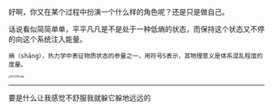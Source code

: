 好啊，你又在某个过程中扮演一个什么样的角色呢？还是只是做自己。  

话说看似简简单单，平平凡凡是不是处于一种低熵的状态，而保持这个状态又不停的向这个系统注入能量。

    熵（shāng），热力学中表征物质状态的参量之一，用符号S表示，其物理意义是体系混乱程度的度量。

<img src="https://img.loefairy.top/img/20210127154518.jpeg" alt="Be30Re.jpg" style="zoom:33%;" />

---

要是什么让我感觉不舒服我就躲它躲地远远的
